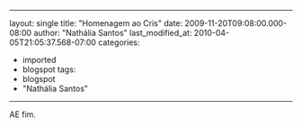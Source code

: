 
---
layout: single
title: "Homenagem ao Cris"
date: 2009-11-20T09:08:00.000-08:00
author: "Nathália Santos"
last_modified_at: 2010-04-05T21:05:37.568-07:00
categories:
  - imported
  - blogspot
tags:
  - blogspot
  - "Nathália Santos"
---

AE fim.